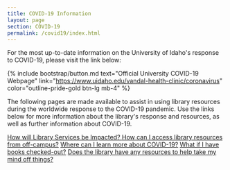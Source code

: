 ```yaml
---
title: COVID-19 Information 
layout: page
section: COVID-19
permalink: /covid19/index.html
---
```


For the most up-to-date information on the University of Idaho's response to COVID-19, please visit the link below: 

{% include bootstrap/button.md text="Official University COVID-19 Webpage" link="https://www.uidaho.edu/vandal-health-clinic/coronavirus" color="outline-pride-gold btn-lg mb-4" %}

The following pages are made available to assist in using library resources during the worldwide response to the COVID-19 pandemic. 
Use the links below for more information about the library's response and resources, as well as further information about COVID-19.

<div class="list-group col-md-8 offset-md-2 mt-2 mb-4">
  <a href="impact.html" class="list-group-item list-group-item-action text-black">
    How will Library Services be Impacted?
  </a>
  <a href="{{ '/covid19/access.html' | relative_url }}" class="list-group-item list-group-item-action text-black">How can I access library resources from off-campus?</a>
  <a href="{{ '/covid19/information-sources.html' | relative_url }}" class="list-group-item list-group-item-action text-black">Where can I learn more about COVID-19?</a>
  <a href="{{ '/covid19/impact.html#checked-out-books' | relative_url }}" class="list-group-item list-group-item-action text-black">What if I have books checked-out?</a>
  <a href="{{ '/covid19/resources.html' | relative_url }}" class="list-group-item list-group-item-action mb-4">Does the library have any resources to help take my mind off things?</a>
</div>
